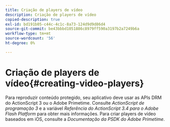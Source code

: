 ```yaml
---
title: Criação de players de vídeo
description: Criação de players de vídeo
copied-description: true
exl-id: bd191b05-c44c-4c1c-8a73-124d9d9d86d4
source-git-commit: be43bbbd1051886c8979ff590a3197b2a7249b6a
workflow-type: tm+mt
source-wordcount: '56'
ht-degree: 0%

---
```


# Criação de players de vídeo{#creating-video-players}

Para reproduzir conteúdo protegido, seu aplicativo deve usar as APIs DRM do ActionScript 3 ou o Adobe Primetime. Consulte *ActionScript de programação 3* e a variável *Referência do ActionScript 3.4 para o Adobe Flash Platform* para obter mais informações. Para criar players de vídeo baseados em iOS, consulte a *Documentação da PSDK do Adobe Primetime*.
